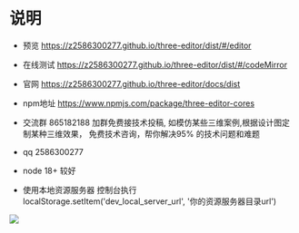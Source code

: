 # 说明

- 预览 https://z2586300277.github.io/three-editor/dist/#/editor

- 在线测试 https://z2586300277.github.io/three-editor/dist/#/codeMirror

- 官网 https://z2586300277.github.io/three-editor/docs/dist

- npm地址 https://www.npmjs.com/package/three-editor-cores
 
- 交流群 865182188 加群免费接技术投稿, 如模仿某些三维案例,根据设计图定制某种三维效果， 免费技术咨询，帮你解决95% 的技术问题和难题

- qq 2586300277 

- node 18+ 较好

- 使用本地资源服务器 控制台执行 localStorage.setItem('dev_local_server_url', '你的资源服务器目录url')

![](https://z2586300277.github.io/three-editor/dist/home.png)

